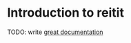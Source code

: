 # Introduction to reitit

TODO: write [great documentation](http://jacobian.org/writing/what-to-write/)
